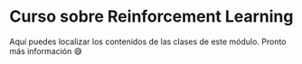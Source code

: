 # Curso sobre Reinforcement Learning

Aquí puedes localizar los contenidos de las clases de este módulo.
Pronto más información 😅
